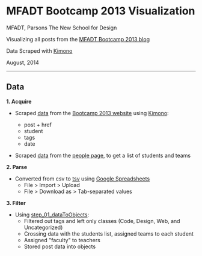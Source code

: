 # MFADT Bootcamp 2013 Visualization
MFADT, Parsons The New School for Design

Visualizing all posts from the [MFADT Bootcamp 2013 blog](http://bootcamp.parsons.edu/2013/)

Data Scraped with [Kimono](https://www.kimonolabs.com/)

August, 2014

---

## Data
**1. Acquire**

  * Scraped [data](https://raw.githubusercontent.com/gianordoli/bootcamp_2013_visualization/master/_data/kimonoData.csv) from the [Bootcamp 2013 website](http://bootcamp.parsons.edu/2013/) using [Kimono](https://www.kimonolabs.com/):
	* post + href
	* student
	* tags
	* date
  
  
  * Scraped [data](https://raw.githubusercontent.com/gianordoli/bootcamp_2013_visualization/master/_data/bootcamp_2013_students.tsv) from the [people page](http://bootcamp.parsons.edu/2013/people), to get a list of students and teams
    
**2. Parse**

  * Converted from csv to [tsv](https://raw.githubusercontent.com/gianordoli/bootcamp_2013_visualization/master/_data/bootcamp_2013_posts.tsv) using [Google Spreadsheets](https://docs.google.com/spreadsheets)
  	* File > Import > Upload
  	* File > Download as > Tab-separated values
  	
**3. Filter**

  * Using [step_01_dataToObjects](https://github.com/gianordoli/bootcamp_2013_visualization/tree/master/step_01_dataToObjects):
  	* Filtered out tags and left only classes (Code, Design, Web, and Uncategorized)
  	* Crossing data with the students list, assigned teams to each student
  	* Assigned "faculty" to teachers
  	* Stored post data into objects
